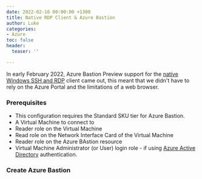 ```yaml
---
date: 2022-02-16 00:00:00 +1300
title: Native RDP Client & Azure Bastion
author: Luke
categories:
- Azure
toc: false
header:
  teaser: ''

---
```

In early February 2022, Azure Bastion Preview support for the [native Windows SSH and RDP](https://docs.microsoft.com/en-us/azure/bastion/connect-native-client-windows "Connect to a VM using the native client (Preview)") client came out, this meant that we didn't have to rely on the Azure Portal and the limitations of a web browser.

### Prerequisites

* This configuration requires the Standard SKU tier for Azure Bastion.
* A Virtual Machine to connect to 
* Reader role on the Virtual Machine
* Read role on the Network Interface Card of the Virtual Machine
* Reader role on the Azure BAstion resource
* Virtual Machine Administrator (or User) login role - if using [Azure Active Directory](https://docs.microsoft.com/en-us/azure/active-directory/devices/howto-vm-sign-in-azure-ad-windows "Login to Windows virtual machine in Azure using Azure Active Directory authentication") authentication.

### Create Azure Bastion